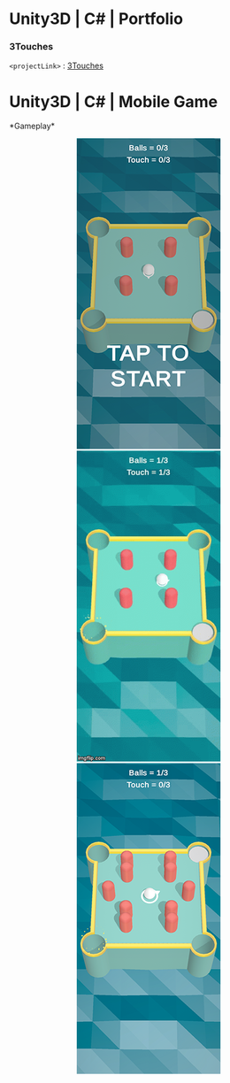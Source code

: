 # Unity3D | C# | Portfolio

### 3Touches
`<projectLink>` : [3Touches](https://github.com/Smi1e-man/3Touches)

# Unity3D | C# | Mobile Game
</p>
 *Gameplay* 

<p align="center">
<img src="img/img_3touches_1.png"/>
<img src="gif/demo_3touches.gif"/>
<img src="img/img_3touches_2.png"/>
</p>
